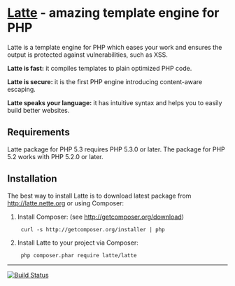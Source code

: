 [Latte](http://latte.nette.org) - amazing template engine for PHP
=================================================================

Latte is a template engine for PHP which eases your work and
ensures the output is protected against vulnerabilities, such as XSS.

**Latte is fast:** it compiles templates to plain optimized PHP code.

**Latte is secure:** it is the first PHP engine introducing content-aware escaping.

**Latte speaks your language:** it has intuitive syntax and helps you
to easily build better websites.


Requirements
------------

Latte package for PHP 5.3 requires PHP 5.3.0 or later. The package
for PHP 5.2 works with PHP 5.2.0 or later.


Installation
------------

The best way to install Latte is to download latest package
from http://latte.nette.org or using Composer:

1. Install Composer: (see http://getcomposer.org/download)

		curl -s http://getcomposer.org/installer | php

2. Install Latte to your project via Composer:

		php composer.phar require latte/latte


-----

[![Build Status](https://secure.travis-ci.org/nette/latte.png?branch=master)](http://travis-ci.org/nette/latte)
